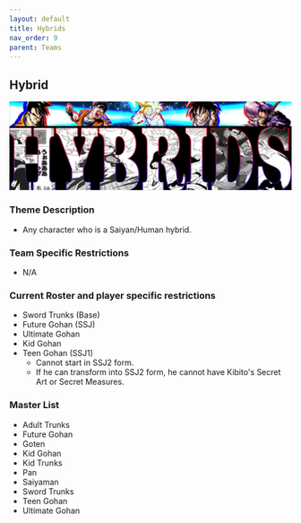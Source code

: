 ```yaml
---
layout: default
title: Hybrids
nav_order: 9
parent: Teams
---
```

## Hybrid
![](../images/hybrids.jpg)

### Theme Description
- Any character who is a Saiyan/Human hybrid. 

### Team Specific Restrictions
- N/A

### Current Roster and player specific restrictions

- Sword Trunks (Base)
- Future Gohan (SSJ)
- Ultimate Gohan
- Kid Gohan
- Teen Gohan (SSJ1)
  - Cannot start in SSJ2 form.
  - If he can transform into SSJ2 form, he cannot have Kibito's Secret Art or Secret Measures.
  
### Master List
- Adult Trunks
- Future Gohan
- Goten
- Kid Gohan
- Kid Trunks
- Pan
- Saiyaman
- Sword Trunks
- Teen Gohan
- Ultimate Gohan
